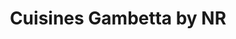 ---
title: "Cuisines Gambetta by NR"
url: /cherbourg-en-cotentin/cuisines-gambetta-by-nr/
shop: cuisine
---